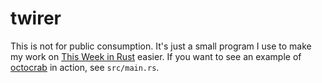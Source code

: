 # twirer

This is not for public consumption. It's just a small program I use to make my work on
[This Week in Rust](https://this-week-in-rust.org) easier. If you want to see an example of 
[octocrab](https://docs.rs/octocrab) in action, see `src/main.rs`.
